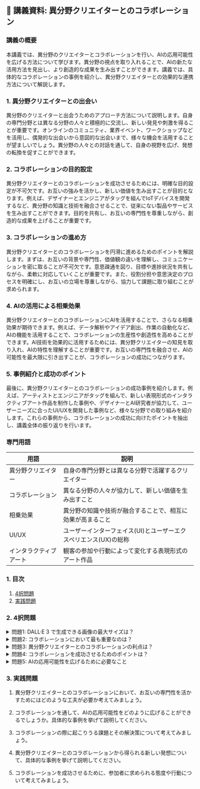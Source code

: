 ## 📝 講義資料: 異分野クリエイターとのコラボレーション

<a id="introduction"></a>
### 講義の概要

本講義では、異分野のクリエイターとコラボレーションを行い、AIの応用可能性を広げる方法について学びます。異分野の視点を取り入れることで、AIの新たな活用方法を見出し、より創造的な成果を生み出すことができます。講義では、具体的なコラボレーションの事例を紹介し、異分野クリエイターとの効果的な連携方法について解説します。

<a id="topic1"></a>
### 1. 異分野クリエイターとの出会い

異分野のクリエイターと出会うためのアプローチ方法について説明します。自身の専門分野とは異なる分野の人々と積極的に交流し、新しい発見や刺激を得ることが重要です。オンラインのコミュニティ、業界イベント、ワークショップなどを活用し、偶発的な出会いから意図的な出会いまで、様々な機会を活用することが望ましいでしょう。異分野の人々との対話を通して、自身の視野を広げ、発想の転換を促すことができます。

<a id="topic2"></a>
### 2. コラボレーションの目的設定

異分野クリエイターとのコラボレーションを成功させるためには、明確な目的設定が不可欠です。お互いの強みを活かし、新しい価値を生み出すことが目的となります。例えば、デザイナーとエンジニアがタッグを組んでIoTデバイスを開発するなど、異分野の知識と技術を融合させることで、従来にない製品やサービスを生み出すことができます。目的を共有し、お互いの専門性を尊重しながら、創造的な成果を上げることが重要です。

<a id="topic3"></a>
### 3. コラボレーションの進め方

異分野クリエイターとのコラボレーションを円滑に進めるためのポイントを解説します。まずは、お互いの背景や専門性、価値観の違いを理解し、コミュニケーションを密に取ることが不可欠です。意思疎通を図り、目標や進捗状況を共有しながら、柔軟に対応していくことが重要です。また、役割分担や意思決定のプロセスを明確にし、お互いの立場を尊重しながら、協力して課題に取り組むことが求められます。

<a id="topic4"></a>
### 4. AIの活用による相乗効果

異分野クリエイターとのコラボレーションにAIを活用することで、さらなる相乗効果が期待できます。例えば、データ解析やアイデア創出、作業の自動化など、AIの機能を活用することで、コラボレーションの生産性や創造性を高めることができます。AI技術を効果的に活用するためには、異分野クリエイターの知見を取り入れ、AIの特性を理解することが重要です。お互いの専門性を融合させ、AIの可能性を最大限に引き出すことが、コラボレーションの成功につながります。

<a id="topic5"></a>
### 5. 事例紹介と成功のポイント

最後に、異分野クリエイターとのコラボレーションの成功事例を紹介します。例えば、アーティストとエンジニアがタッグを組んで、新しい表現形式のインタラクティブアート作品を制作した事例や、デザイナーとAI研究者が協力して、ユーザーニーズに合ったUI/UXを開発した事例など、様々な分野での取り組みを紹介します。これらの事例から、コラボレーションの成功に向けたポイントを抽出し、講義全体の振り返りを行います。

### 専門用語

| 用語 | 説明 |
| --- | --- |
| 異分野クリエイター | 自身の専門分野とは異なる分野で活躍するクリエイター |
| コラボレーション | 異なる分野の人々が協力して、新しい価値を生み出すこと |
| 相乗効果 | 異分野の知識や技術が融合することで、相互に効果が高まること |
| UI/UX | ユーザーインターフェイス(UI)とユーザーエクスペリエンス(UX)の総称 |
| インタラクティブアート | 観客の参加や行動によって変化する表現形式のアート作品 |## 📝 問題生成AI

<a id="introduction"></a>
### 1. 目次

1. [4択問題](#multiple-choice-questions)
2. [実践問題](#practice-problems)

<a id="multiple-choice-questions"></a>
### 2. 4択問題

<details>
<summary>問題1: DALL·E 3 で生成できる画像の最大サイズは？</summary>

- a. 512x512
- b. 1024x1024 
- c. 1792x1792
- d. 2048x2048

<details>
<summary>回答と解説</summary>

回答: b. 1024x1024

DALL·E 3 では、1024x1024, 1024x1792, 1792x1024 の3つのサイズから選択できます。最大サイズは 1792x1024 です。
</details>
</details>

<details>
<summary>問題2: コラボレーションにおいて最も重要なのは？</summary>

- a. アイデア出し
- b. 技術力
- c. コミュニケーション
- d. 時間管理

<details>
<summary>回答と解説</summary>

回答: c. コミュニケーション

異分野のクリエイターとのコラボレーションでは、互いの専門性を理解し、効果的にコミュニケーションを取ることが最も重要です。アイデア出しや技術力も大切ですが、コミュニケーションが基盤となります。
</details>
</details>

<details>
<summary>問題3: 異分野クリエイターとのコラボレーションの利点は？</summary>

- a. 新しい発想が生まれる
- b. 効率的に作業できる
- c. 専門性を活かせる
- d. a, b, cすべて

<details>
<summary>回答と解説</summary>

回答: d. a, b, cすべて

異分野のクリエイターとのコラボレーションでは、互いの専門性を活かすことで新しい発想が生まれ、効率的に作業できるというメリットがあります。
</details>
</details>

<details>
<summary>問題4: コラボレーションを成功させるためのポイントは？</summary>

- a. 目的の共有
- b. スキルの補完
- c. 情報共有
- d. a, b, cすべて

<details>
<summary>回答と解説</summary>

回答: d. a, b, cすべて

コラボレーションを成功させるためには、参加者全員で目的を共有し、互いのスキルを補完し合い、情報を十分に共有することが重要です。
</details>
</details>

<details>
<summary>問題5: AIの応用可能性を広げるために必要なこと</summary>

- a. 異分野の知見を取り入れる
- b. 新しい技術を開発する
- c. 社会課題を解決する
- d. a, b, cすべて

<details>
<summary>回答と解説</summary>

回答: d. a, b, cすべて

AIの応用可能性を広げるためには、異分野の知見を取り入れ、新しい技術を開発し、社会課題の解決に役立てることが重要です。
</details>
</details>

<a id="practice-problems"></a>
### 3. 実践問題

1. 異分野クリエイターとのコラボレーションにおいて、お互いの専門性を活かすためにはどのような工夫が必要か考えてみましょう。

2. コラボレーションを通して、AIの応用可能性をどのように広げることができるでしょうか。具体的な事例を挙げて説明してください。

3. コラボレーションの際に起こりうる課題とその解決策について考えてみましょう。

4. 異分野クリエイターとのコラボレーションから得られる新しい発想について、具体的な事例を挙げて説明してください。

5. コラボレーションを成功させるために、参加者に求められる態度や行動について考えてみましょう。